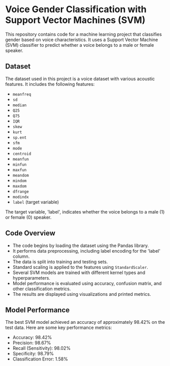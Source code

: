 # Voice Gender Classification with Support Vector Machines (SVM)

This repository contains code for a machine learning project that classifies gender based on voice characteristics. It uses a Support Vector Machine (SVM) classifier to predict whether a voice belongs to a male or female speaker.

## Dataset

The dataset used in this project is a voice dataset with various acoustic features. It includes the following features:

- `meanfreq`
- `sd`
- `median`
- `Q25`
- `Q75`
- `IQR`
- `skew`
- `kurt`
- `sp.ent`
- `sfm`
- `mode`
- `centroid`
- `meanfun`
- `minfun`
- `maxfun`
- `meandom`
- `mindom`
- `maxdom`
- `dfrange`
- `modindx`
- `label` (target variable)

The target variable, 'label', indicates whether the voice belongs to a male (1) or female (0) speaker.

## Code Overview

- The code begins by loading the dataset using the Pandas library.
- It performs data preprocessing, including label encoding for the 'label' column.
- The data is split into training and testing sets.
- Standard scaling is applied to the features using `StandardScaler`.
- Several SVM models are trained with different kernel types and hyperparameters.
- Model performance is evaluated using accuracy, confusion matrix, and other classification metrics.
- The results are displayed using visualizations and printed metrics.

## Model Performance

The best SVM model achieved an accuracy of approximately 98.42% on the test data. Here are some key performance metrics:

- Accuracy: 98.42%
- Precision: 98.67%
- Recall (Sensitivity): 98.02%
- Specificity: 98.79%
- Classification Error: 1.58%
